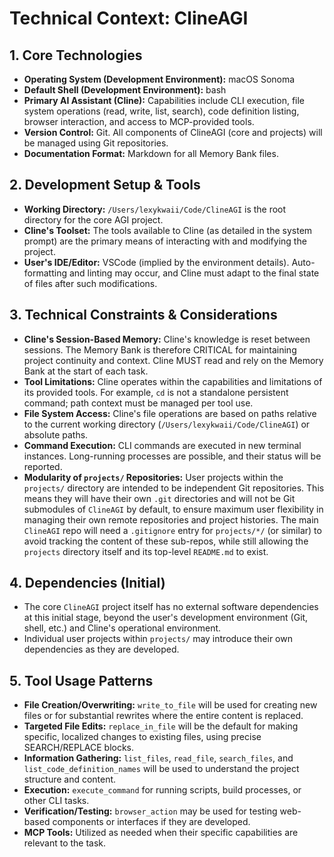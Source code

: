 # Technical Context: ClineAGI

## 1. Core Technologies
-   **Operating System (Development Environment):** macOS Sonoma
-   **Default Shell (Development Environment):** bash
-   **Primary AI Assistant (Cline):** Capabilities include CLI execution, file system operations (read, write, list, search), code definition listing, browser interaction, and access to MCP-provided tools.
-   **Version Control:** Git. All components of ClineAGI (core and projects) will be managed using Git repositories.
-   **Documentation Format:** Markdown for all Memory Bank files.

## 2. Development Setup & Tools
-   **Working Directory:** `/Users/lexykwaii/Code/ClineAGI` is the root directory for the core AGI project.
-   **Cline's Toolset:** The tools available to Cline (as detailed in the system prompt) are the primary means of interacting with and modifying the project.
-   **User's IDE/Editor:** VSCode (implied by the environment details). Auto-formatting and linting may occur, and Cline must adapt to the final state of files after such modifications.

## 3. Technical Constraints & Considerations
-   **Cline's Session-Based Memory:** Cline's knowledge is reset between sessions. The Memory Bank is therefore CRITICAL for maintaining project continuity and context. Cline MUST read and rely on the Memory Bank at the start of each task.
-   **Tool Limitations:** Cline operates within the capabilities and limitations of its provided tools. For example, `cd` is not a standalone persistent command; path context must be managed per tool use.
-   **File System Access:** Cline's file operations are based on paths relative to the current working directory (`/Users/lexykwaii/Code/ClineAGI`) or absolute paths.
-   **Command Execution:** CLI commands are executed in new terminal instances. Long-running processes are possible, and their status will be reported.
-   **Modularity of `projects/` Repositories:** User projects within the `projects/` directory are intended to be independent Git repositories. This means they will have their own `.git` directories and will not be Git submodules of `ClineAGI` by default, to ensure maximum user flexibility in managing their own remote repositories and project histories. The main `ClineAGI` repo will need a `.gitignore` entry for `projects/*/` (or similar) to avoid tracking the content of these sub-repos, while still allowing the `projects` directory itself and its top-level `README.md` to exist.

## 4. Dependencies (Initial)
-   The core `ClineAGI` project itself has no external software dependencies at this initial stage, beyond the user's development environment (Git, shell, etc.) and Cline's operational environment.
-   Individual user projects within `projects/` may introduce their own dependencies as they are developed.

## 5. Tool Usage Patterns
-   **File Creation/Overwriting:** `write_to_file` will be used for creating new files or for substantial rewrites where the entire content is replaced.
-   **Targeted File Edits:** `replace_in_file` will be the default for making specific, localized changes to existing files, using precise SEARCH/REPLACE blocks.
-   **Information Gathering:** `list_files`, `read_file`, `search_files`, and `list_code_definition_names` will be used to understand the project structure and content.
-   **Execution:** `execute_command` for running scripts, build processes, or other CLI tasks.
-   **Verification/Testing:** `browser_action` may be used for testing web-based components or interfaces if they are developed.
-   **MCP Tools:** Utilized as needed when their specific capabilities are relevant to the task.
